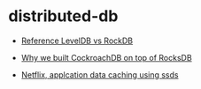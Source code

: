 # distributed-db

- [Reference LevelDB vs RockDB](https://medium.com/walmartglobaltech/https-medium-com-kharekartik-rocksdb-and-embedded-databases-1a0f8e6ea74f)

- [Why we built CockroachDB on top of RocksDB](https://www.cockroachlabs.com/blog/cockroachdb-on-rocksd/)

- [Netflix, applcation data caching using ssds](https://netflixtechblog.com/application-data-caching-using-ssds-5bf25df851ef)